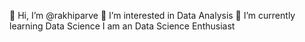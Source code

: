 👋 Hi, I’m @rakhiparve
👀 I’m interested in Data Analysis
🌱 I’m currently learning Data Science
I am an Data Science Enthusiast
